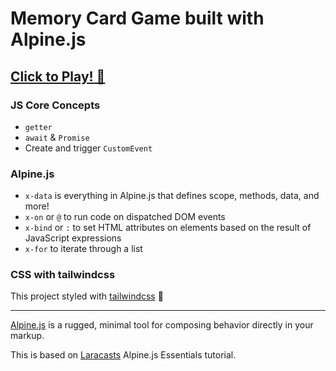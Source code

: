 # Memory Card Game built with Alpine.js

## [Click to Play! 🐸](https://hellogracecho.github.io/alpine-memory-card-game/)

### JS Core Concepts
- `getter` 
- `await` & `Promise`
- Create and trigger `CustomEvent`


### Alpine.js 
- `x-data` is everything in Alpine.js that defines scope, methods, data, and more!
- `x-on` or `@` to run code on dispatched DOM events
- `x-bind` or `:` to set HTML attributes on elements based on the result of JavaScript expressions
- `x-for` to iterate through a list


### CSS with tailwindcss
This project styled with [tailwindcss](https://tailwindcss.com/) 💙

---

[Alpine.js](https://alpinejs.dev/) is a rugged, minimal tool for composing behavior directly in your markup.

This is based on [Laracasts](https://laracasts.com/) Alpine.js Essentials tutorial.